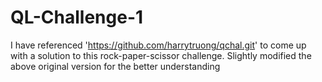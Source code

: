 # QL-Challenge-1
I have referenced 'https://github.com/harrytruong/qchal.git' to come up with a solution to this rock-paper-scissor challenge.
Slightly modified the above original version for the better understanding
